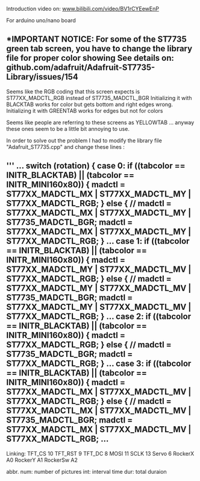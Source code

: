 Introduction video on: www.bilibili.com/video/BV1rCYEewEnP

For arduino uno/nano board

*IMPORTANT NOTICE:
For some of the ST7735 green tab screen, you have to change the library file for proper color showing
See details on: github.com/adafruit/Adafruit-ST7735-Library/issues/154
-------------------------------------------------------------------------
Seems like the RGB coding that this screen expects is ST77XX_MADCTL_RGB instead of ST7735_MADCTL_BGR
Initializing it with BLACKTAB works for color but gets bottom and right edges wrong.
Initializing it with GREENTAB works for edges but not for colors

Seems like people are referring to these screens as YELLOWTAB ... anyway these ones seem to be a little bit annoying to use.

In order to solve out the problem I had to modify the library file "Adafruit_ST7735.cpp" and change these lines :

'''
...
switch (rotation) {
case 0:
if ((tabcolor == INITR_BLACKTAB) || (tabcolor == INITR_MINI160x80)) {
madctl = ST77XX_MADCTL_MX | ST77XX_MADCTL_MY | ST77XX_MADCTL_RGB;
} else {
// madctl = ST77XX_MADCTL_MX | ST77XX_MADCTL_MY | ST7735_MADCTL_BGR;
madctl = ST77XX_MADCTL_MX | ST77XX_MADCTL_MY | ST77XX_MADCTL_RGB;
}
...
case 1:
if ((tabcolor == INITR_BLACKTAB) || (tabcolor == INITR_MINI160x80)) {
madctl = ST77XX_MADCTL_MY | ST77XX_MADCTL_MV | ST77XX_MADCTL_RGB;
} else {
// madctl = ST77XX_MADCTL_MY | ST77XX_MADCTL_MV | ST7735_MADCTL_BGR;
madctl = ST77XX_MADCTL_MY | ST77XX_MADCTL_MV | ST77XX_MADCTL_RGB;
}
...
case 2:
if ((tabcolor == INITR_BLACKTAB) || (tabcolor == INITR_MINI160x80)) {
madctl = ST77XX_MADCTL_RGB;
} else {
// madctl = ST7735_MADCTL_BGR;
madctl = ST77XX_MADCTL_RGB;
}
...
case 3:
if ((tabcolor == INITR_BLACKTAB) || (tabcolor == INITR_MINI160x80)) {
madctl = ST77XX_MADCTL_MX | ST77XX_MADCTL_MV | ST77XX_MADCTL_RGB;
} else {
// madctl = ST77XX_MADCTL_MX | ST77XX_MADCTL_MV | ST7735_MADCTL_BGR;
madctl = ST77XX_MADCTL_MX | ST77XX_MADCTL_MV | ST77XX_MADCTL_RGB;
...
-------------------------------------------------------------------------

Linking:
TFT_CS    10
TFT_RST   9
TFT_DC    8
MOSI      11
SCLK      13
Servo     6
RockerX   A0
RockerY   A1
RockerSw  A2

abbr.
num: number of pictures
int: interval time
dur: total duraion
